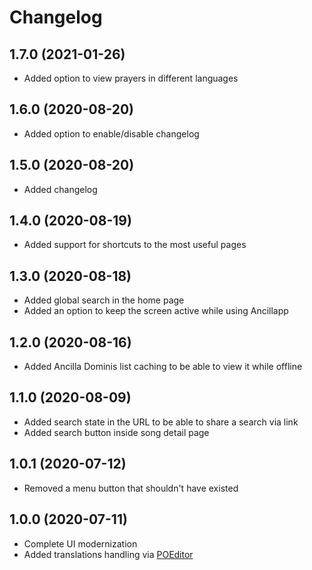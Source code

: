 # Changelog

## 1.7.0 (2021-01-26)
- Added option to view prayers in different languages

## 1.6.0 (2020-08-20)
- Added option to enable/disable changelog

## 1.5.0 (2020-08-20)
- Added changelog

## 1.4.0 (2020-08-19)
- Added support for shortcuts to the most useful pages

## 1.3.0 (2020-08-18)
- Added global search in the home page
- Added an option to keep the screen active while using Ancillapp

## 1.2.0 (2020-08-16)
- Added Ancilla Dominis list caching to be able to view it while offline

## 1.1.0 (2020-08-09)
- Added search state in the URL to be able to share a search via link
- Added search button inside song detail page

## 1.0.1 (2020-07-12)
- Removed a menu button that shouldn't have existed

## 1.0.0 (2020-07-11)
- Complete UI modernization
- Added translations handling via [POEditor](https://poeditor.com)
